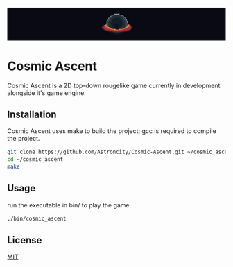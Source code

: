 <p align="center">
  <img src="https://github.com/Astroncity/Cosmic-Ascent/blob/master/banner.png?raw=true alt="Cosmic Ascent">
</p>

# Cosmic Ascent

Cosmic Ascent is a 2D top-down rougelike game currently in development alongside it's game engine.

## Installation
Cosmic Ascent uses make to build the project; gcc is required to compile the project. 

```bash
git clone https://github.com/Astroncity/Cosmic-Ascent.git ~/cosmic_ascent
cd ~/cosmic_ascent
make
```

## Usage
run the executable in bin/ to play the game.

```bash
./bin/cosmic_ascent
```

## License

[MIT](https://choosealicense.com/licenses/mit/)

